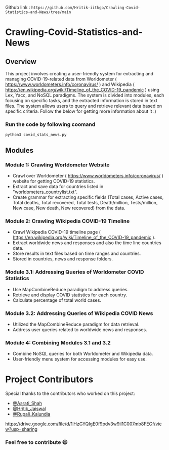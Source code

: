 Github link : ```https://github.com/Hritik-iitkgp/Crawling-Covid-Statistics-and-News/tree/main```

# Crawling-Covid-Statistics-and-News


## Overview

This project involves creating a user-friendly system for extracting and managing COVID-19-related data from Worldometer ( https://www.worldometers.info/coronavirus/ )  and Wikipedia ( https://en.wikipedia.org/wiki/Timeline_of_the_COVID-19_pandemic ) using Lex, Yacc, and NoSQL paradigms. The system is divided into modules, each focusing on specific tasks, and the extracted information is stored in text files. The system allows users to query and retrieve relevant data based on specific criteria. Follow the below for getting more information about it :)

### Run the code by following coomand
```python3 covid_stats_news.py```


## Modules

### Module 1: Crawling Worldometer Website

- Crawl over Worldometer ( https://www.worldometers.info/coronavirus/ ) website for getting COVID-19 statistics.
- Extract and save data for countries listed in "worldometers_countrylist.txt".
- Create grammar for extracting specific fields (Total cases, Active cases, Total deaths, Total recovered, Total tests, Death/million, Tests/million, New case, New death, New recovered) from the data. 


### Module 2: Crawling Wikipedia COVID-19 Timeline

- Crawl Wikipedia COVID-19 timeline page ( https://en.wikipedia.org/wiki/Timeline_of_the_COVID-19_pandemic ).
- Extract worldwide news and responses and also the time line countries data.
- Store results in text files based on time ranges and countries.
- Stored in countries, news and response folders.


### Module 3.1: Addressing Queries of Worldometer COVID Statistics

- Use MapCombineReduce paradigm to address queries.
- Retrieve and display COVID statistics for each country.
- Calculate percentage of total world cases.


### Module 3.2: Addressing Queries of Wikipedia COVID News

- Utilized the MapCombineReduce paradigm for data retrieval.
- Address user queries related to worldwide news and responses.


### Module 4: Combining Modules 3.1 and 3.2

- Combine NoSQL queries for both Worldometer and Wikipedia data.
- User-friendly menu system for accessing modules for easy use.


# Project Contributors

Special thanks to the contributors who worked on this project:

- [@Aarati_Shah](https://github.com/Antlia360)
- [@Hritik_Jaiswal](https://github.com/Hritik-iitkgp)
- [@Rupali_Kalundia](https://github.com/Ru-pali10)


https://drive.google.com/file/d/1lHzGYQIgE0f9pdv3w9il1C007mb8FEGf/view?usp=sharing

### Feel free to contribute :smile:
